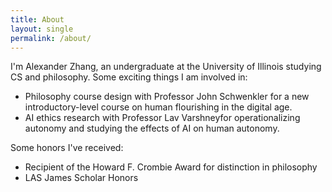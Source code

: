 ```yaml
---
title: About
layout: single
permalink: /about/
---
```



I'm Alexander Zhang, an undergraduate at the University of Illinois studying CS and philosophy. Some exciting things I am involved in:
* Philosophy course design with Professor John Schwenkler for a new introductory-level course on human flourishing in the digital age.
* AI ethics research with Professor Lav Varshneyfor operationalizing autonomy and studying the effects of AI on human autonomy.

Some honors I've received:
* Recipient of the Howard F. Crombie Award for distinction in philosophy
* LAS James Scholar Honors
